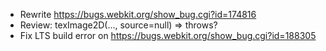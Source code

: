 * Rewrite https://bugs.webkit.org/show_bug.cgi?id=174816
* Review: texImage2D(..., source=null) => throws?
* Fix LTS build error on https://bugs.webkit.org/show_bug.cgi?id=188305
